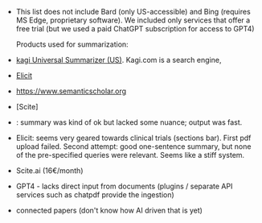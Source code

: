 - This list does not include Bard (only US-accessible) and Bing (requires MS Edge, proprietary software). We included only services that offer a free trial (but we used a paid ChatGPT subscription for access to GPT4)
  
  Products used for summarization:
- [kagi Universal Summarizer (US)](https://kagi.com/summarizer). Kagi.com is a search engine,
- [Elicit]()
- https://www.semanticscholar.org
- [Scite]
- : summary was kind of ok but lacked some nuance; output was fast.
- Elicit: seems very geared towards clinical trials (sections bar). First pdf upload failed. Second attempt: good one-sentence summary, but none of the pre-specified queries were relevant. Seems like a stiff system.
- Scite.ai (16€/month)
- GPT4 - lacks direct input from documents (plugins / separate API services such as chatpdf provide the ingestion)
- connected papers (don't know how AI driven that is yet)
